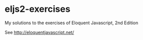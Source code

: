 # eljs2-exercises
My solutions to the exercises of Eloquent Javascript, 2nd Edition

See http://eloquentjavascript.net/
